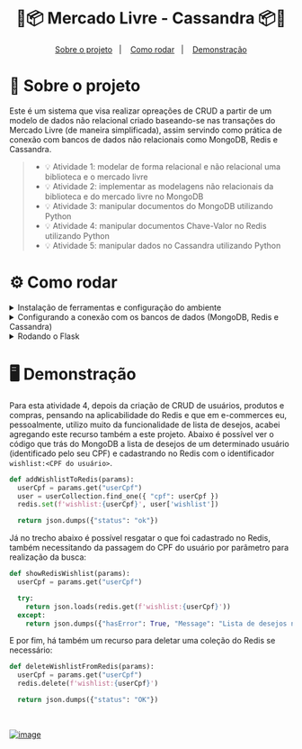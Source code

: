 <h1 align="center">
 💸📦 Mercado Livre - Cassandra 📦💸
</h1>

<p align="center">
  <a href="#projeto">Sobre o projeto</a>&nbsp;&nbsp;&nbsp;|&nbsp;&nbsp;&nbsp;
  <a href="#requisitos">Como rodar</a>&nbsp;&nbsp;&nbsp;|&nbsp;&nbsp;&nbsp;
  <a href="#demo">Demonstração</a>
</p>

<span id="projeto">
  
# :bookmark_tabs: Sobre o projeto
Este é um sistema que visa realizar opreações de CRUD a partir de um modelo de dados não relacional criado baseando-se nas transações do Mercado Livre (de maneira simplificada), assim servindo como prática de conexão com bancos de dados não relacionais como MongoDB, Redis e Cassandra.

> - 💡 Atividade 1: modelar de forma relacional e não relacional uma biblioteca e o mercado livre
> - 💡 Atividade 2: implementar as modelagens não relacionais da biblioteca e do mercado livre no MongoDB
> - 💡 Atividade 3: manipular documentos do MongoDB utilizando Python
> - 💡 Atividade 4: manipular documentos Chave-Valor no Redis utilizando Python
> - 💡 Atividade 5: manipular dados no Cassandra utilizando Python

<span id="requisitos">

# :gear: Como rodar

<details>
  <summary>Instalação de ferramentas e configuração do ambiente</summary>
  Para executar o projeto é preciso que o Python e o Git estejam instalados, além de mais algumas configurações para o uso do Flask, MongoDB, Redis e Cassandra. Para configurar o ambiente virtual, siga o tutorial abaixo:
<br><br>
 
```bash
# Verifique se o pip está instalado
python -m pip --version

# Caso não tenha instalado, acesse a  documentação oficial em: https://pip.pypa.io/en/stable/installing/

# Instale o virtualenv (ferramenta para criar ambientes Python isolados)
python -m pip install virtualenv

# Clone o repositório
git clone https://github.com/MariaGabrielaReis/BDNR-mercado-livre

# Acesse a pasta
cd BDNR-mercado-livre

# Configure o ambiente
python -m venv venv
```

Para ativar o ambiente virtual no Windows, pelo PowerShell, rode `venv\Scripts\activate`, já pelo Linux use `. venv/bin/activate`. Assim que ativado o ambiente, instale as dependências do projeto rodando o seguinte comando pelo terminal:
<br
 
```bash
pip install -r requirements.txt
```

Para acessar os recursos do projeto, recomendo utilizar o Insomnia, seguindo a [documentação oficial](https://insomnia.rest/download) para sua instalação, e caso nunca tenha tido contato com essa ferramenta, [acesse este link](https://docs.insomnia.rest/insomnia/send-your-first-request).

> Depois de configurar o Insomnia, importe [esta coleção de requisições]() para consumir a API (caso tenha dúvidas de como importar, [clique aqui](https://docs.insomnia.rest/insomnia/import-export-data))

</details>

<details>
  <summary>Configurando a conexão com os bancos de dados (MongoDB, Redis e Cassandra)</summary>
  Para conectar com o Mongo é preciso alterar o usuário e senha no arquivo connectDatabase em **src/connectDatabase.py**.
<br><br>
 
```python
  db = pymongo.MongoClient("mongodb+srv://<user>:<password>@fa-starting-no-sql.6vnsq.mongodb.net/")
```

  Já para conectar com o Redis é preciso alterar o host, port e password no arquivo connectDatabase em **src/connectDatabase.py**
<br>
 
```python
  db = redis.Redis(
      host='<host>',
      port='<port>',
      password='<password>',
      decode_responses=True
    )
```

 Por fim, para conectar com o Cassandra é preciso alterar o usuário e a senha connectDatabase em **src/connectDatabase.py**
<br>
 
```python
  auth_provider = PlainTextAuthProvider('<user>', '<password>')
```

</details>

<details>
  <summary>Rodando o Flask </summary>
  Com o ambiente virtual ativado ...
<br><br>
 
```bash
python main.py
```

O servidor inciará localmente na porta 5000. Utilize o Insomnia ou o Postman para simular requisições e respostas das rotas (pelo link [https://localhost:5000](https://localhost:5000)).

</details>

<span id="demo">
  
# :desktop_computer: Demonstração  
Para esta atividade 4, depois da criação de CRUD de usuários, produtos e compras, pensando na aplicabilidade do Redis e que em e-commerces eu, pessoalmente, utilizo muito da funcionalidade de lista de desejos, acabei agregando este recurso também a este projeto. Abaixo é possível ver o código que trás do MongoDB a lista de desejos de um determinado usuário (identificado pelo seu CPF) e cadastrando no Redis com o identificador `wishlist:<CPF do usuário>`.
 
```python
def addWishlistToRedis(params):
  userCpf = params.get("userCpf")
  user = userCollection.find_one({ "cpf": userCpf })
  redis.set(f'wishlist:{userCpf}', user['wishlist'])

  return json.dumps({"status": "ok"}) 
```
 
Já no trecho abaixo é possível resgatar o que foi cadastrado no Redis, também necessitando da passagem do CPF do usuário por parâmetro para realização da busca:
 
```python
def showRedisWishlist(params):
  userCpf = params.get("userCpf")  

  try:
    return json.loads(redis.get(f'wishlist:{userCpf}'))
  except:
    return json.dumps({"hasError": True, "Message": "Lista de desejos não encontrada!"})
```
 
E por fim, há também um recurso para deletar uma coleção do Redis se necessário:

```python
def deleteWishlistFromRedis(params):
  userCpf = params.get("userCpf")
  redis.delete(f'wishlist:{userCpf}')

  return json.dumps({"status": "OK"}) 
``` 
<br>

[![image](https://img.shields.io/badge/✨%20Maria%20Gabriela%20Reis,%202022-LinkedIn-009973?style=flat-square)](https://www.linkedin.com/in/mariagabrielareis/)
